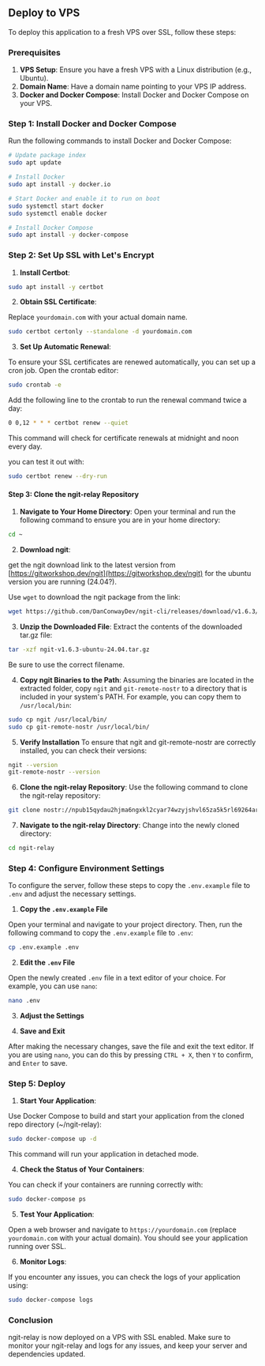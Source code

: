 ## Deploy to VPS

To deploy this application to a fresh VPS over SSL, follow these steps:

### Prerequisites

1. **VPS Setup**: Ensure you have a fresh VPS with a Linux distribution (e.g., Ubuntu).
2. **Domain Name**: Have a domain name pointing to your VPS IP address.
3. **Docker and Docker Compose**: Install Docker and Docker Compose on your VPS.

### Step 1: Install Docker and Docker Compose

Run the following commands to install Docker and Docker Compose:

```bash
# Update package index
sudo apt update

# Install Docker
sudo apt install -y docker.io

# Start Docker and enable it to run on boot
sudo systemctl start docker
sudo systemctl enable docker

# Install Docker Compose
sudo apt install -y docker-compose
```

### Step 2: Set Up SSL with Let's Encrypt

1. **Install Certbot**:

```bash
sudo apt install -y certbot
```

2. **Obtain SSL Certificate**:

Replace `yourdomain.com` with your actual domain name.

```bash
sudo certbot certonly --standalone -d yourdomain.com
```

3. **Set Up Automatic Renewal**:

To ensure your SSL certificates are renewed automatically, you can set up a cron job. Open the crontab editor:

```bash
sudo crontab -e
```

Add the following line to the crontab to run the renewal command twice a day:

```bash
0 0,12 * * * certbot renew --quiet
```

This command will check for certificate renewals at midnight and noon every day.

you can test it out with:

```bash
sudo certbot renew --dry-run
```

#### Step 3: Clone the ngit-relay Repository

1. **Navigate to Your Home Directory**:
Open your terminal and run the following command to ensure you are in your home directory:
```bash
cd ~
```

2. **Download ngit**:

get the ngit download link to the latest version from [https://gitworkshop.dev/ngit](https://gitworkshop.dev/ngit) for the ubuntu version you are running (24.04?).

Use `wget` to download the ngit package from the link:
```bash
wget https://github.com/DanConwayDev/ngit-cli/releases/download/v1.6.3/ngit-v1.6.3-ubuntu-24.04.tar.gz
```

3. **Unzip the Downloaded File**:
Extract the contents of the downloaded tar.gz file:
```bash
tar -xzf ngit-v1.6.3-ubuntu-24.04.tar.gz
```

Be sure to use the correct filename.

4. **Copy ngit Binaries to the Path**:
Assuming the binaries are located in the extracted folder, copy `ngit` and `git-remote-nostr` to a directory that is included in your system's PATH. For example, you can copy them to `/usr/local/bin`:
```bash
sudo cp ngit /usr/local/bin/
sudo cp git-remote-nostr /usr/local/bin/
```

5. **Verify Installation**
To ensure that ngit and git-remote-nostr are correctly installed, you can check their versions:
```bash
ngit --version
git-remote-nostr --version
```

6. **Clone the ngit-relay Repository**:
Use the following command to clone the ngit-relay repository:
```bash
git clone nostr://npub15qydau2hjma6ngxkl2cyar74wzyjshvl65za5k5rl69264ar2exs5cyejr/relay.damus.io/ngit-relay
```

7. **Navigate to the ngit-relay Directory**:
Change into the newly cloned directory:
```bash
cd ngit-relay
```

### Step 4: Configure Environment Settings

To configure the server, follow these steps to copy the `.env.example` file to `.env` and adjust the necessary settings.

1. **Copy the `.env.example` File**

Open your terminal and navigate to your project directory. Then, run the following command to copy the `.env.example` file to `.env`:

```bash
cp .env.example .env
```

2. **Edit the `.env` File**

Open the newly created `.env` file in a text editor of your choice. For example, you can use `nano`:

```bash
nano .env
```

3. **Adjust the Settings**

4. **Save and Exit**

After making the necessary changes, save the file and exit the text editor. If you are using `nano`, you can do this by pressing `CTRL + X`, then `Y` to confirm, and `Enter` to save.

### Step 5: Deploy


1. **Start Your Application**:


Use Docker Compose to build and start your application from the cloned repo directory (~/ngit-relay):

```bash
sudo docker-compose up -d
```

This command will run your application in detached mode.

4. **Check the Status of Your Containers**:

You can check if your containers are running correctly with:

```bash
sudo docker-compose ps
```

5. **Test Your Application**:

Open a web browser and navigate to `https://yourdomain.com` (replace `yourdomain.com` with your actual domain). You should see your application running over SSL.

6. **Monitor Logs**:

If you encounter any issues, you can check the logs of your application using:

```bash
sudo docker-compose logs
```

### Conclusion

ngit-relay is now deployed on a VPS with SSL enabled. Make sure to monitor your ngit-relay and logs for any issues, and keep your server and dependencies updated.
```